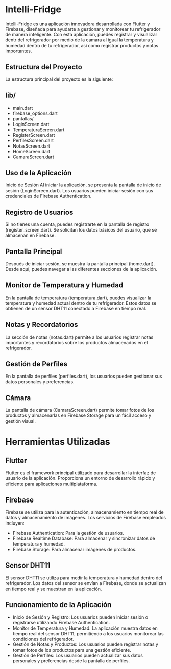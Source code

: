 # Intelli-Fridge
Intelli-Fridge es una aplicación innovadora desarrollada con Flutter y Firebase, diseñada para ayudarte a gestionar y monitorear tu refrigerador de manera inteligente. Con esta aplicación, puedes registrar y visualizar dentr del refrigerador por medio de la camara al igual la temperatura y humedad dentro de tu refrigerador, así como registrar productos y notas importantes.

## Estructura del Proyecto
La estructura principal del proyecto es la siguiente:

## lib/
- main.dart
- firebase_options.dart
- pantallas/
- LoginScreen.dart
- TemperaturaScreen.dart
- RegisterScreen.dart
- PerfilesScreen.dart
- NotasScreen.dart
- HomeScreen.dart
- CamaraScreen.dart

## Uso de la Aplicación
Inicio de Sesión
Al iniciar la aplicación, se presenta la pantalla de inicio de sesión (LoginScreen.dart). Los usuarios pueden iniciar sesión con sus credenciales de Firebase Authentication.

## Registro de Usuarios
Si no tienes una cuenta, puedes registrarte en la pantalla de registro (register_screen.dart). Se solicitan los datos básicos del usuario, que se almacenan en Firebase.

## Pantalla Principal
Después de iniciar sesión, se muestra la pantalla principal (home.dart). Desde aquí, puedes navegar a las diferentes secciones de la aplicación.

## Monitor de Temperatura y Humedad
En la pantalla de temperatura (temperatura.dart), puedes visualizar la temperatura y humedad actual dentro de tu refrigerador. Estos datos se obtienen de un sensor DHT11 conectado a Firebase en tiempo real.

## Notas y Recordatorios
La sección de notas (notas.dart) permite a los usuarios registrar notas importantes y recordatorios sobre los productos almacenados en el refrigerador.

## Gestión de Perfiles
En la pantalla de perfiles (perfiles.dart), los usuarios pueden gestionar sus datos personales y preferencias.

## Cámara
La pantalla de cámara (CamaraScreen.dart) permite tomar fotos de los productos y almacenarlas en Firebase Storage para un fácil acceso y gestión visual.

# Herramientas Utilizadas
## Flutter
Flutter es el framework principal utilizado para desarrollar la interfaz de usuario de la aplicación. Proporciona un entorno de desarrollo rápido y eficiente para aplicaciones multiplataforma.

## Firebase
Firebase se utiliza para la autenticación, almacenamiento en tiempo real de datos y almacenamiento de imágenes. Los servicios de Firebase empleados incluyen:

- Firebase Authentication: Para la gestión de usuarios.
- Firebase Realtime Database: Para almacenar y sincronizar datos de temperatura y humedad.
- Firebase Storage: Para almacenar imágenes de productos.

## Sensor DHT11
El sensor DHT11 se utiliza para medir la temperatura y humedad dentro del refrigerador. Los datos del sensor se envían a Firebase, donde se actualizan en tiempo real y se muestran en la aplicación.

## Funcionamiento de la Aplicación
- Inicio de Sesión y Registro: Los usuarios pueden iniciar sesión o registrarse utilizando Firebase Authentication.
- Monitor de Temperatura y Humedad: La aplicación muestra datos en tiempo real del sensor DHT11, permitiendo a los usuarios monitorear las condiciones del refrigerador.
- Gestión de Notas y Productos: Los usuarios pueden registrar notas y tomar fotos de los productos para una gestión eficiente.
- Gestión de Perfiles: Los usuarios pueden actualizar sus datos personales y preferencias desde la pantalla de perfiles.
